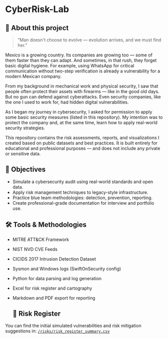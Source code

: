 
# CyberRisk-Lab

## 🧠 About this project

> “Man doesn't choose to evolve — evolution arrives, and we must find her.”

Mexico is a growing country. Its companies are growing too — some of them faster than they can adapt. And sometimes, in that rush, they forget basic digital hygiene. For example, using WhatsApp for critical communication without two-step verification is already a vulnerability for a modern Mexican company.

From my background in mechanical work and physical security, I saw that people often protect their assets with firearms — like in the good old days. But no gun can defend against cyberattacks. Even security companies, like the one I used to work for, had hidden digital vulnerabilities.

As I began my journey in cybersecurity, I asked for permission to apply some basic security measures (listed in this repository). My intention was to protect the company and, at the same time, learn how to apply real-world security strategies.

This repository contains the risk assessments, reports, and visualizations I created based on public datasets and best practices. It is built entirely for educational and professional purposes — and does not include any private or sensitive data.

## 🎯 Objectives

- Simulate a cybersecurity audit using real-world standards and open data.
- Apply risk management techniques to legacy-style infrastructure.
- Practice blue team methodologies: detection, prevention, reporting.
- Create professional-grade documentation for interview and portfolio use.

## 🛠 Tools & Methodologies

- MITRE ATT&CK Framework
- NIST NVD CVE Feeds
- CICIDS 2017 Intrusion Detection Dataset
- Sysmon and Windows logs (SwiftOnSecurity config)
- Python for data parsing and log generation
- Excel for risk register and cartography
- Markdown and PDF export for reporting

  ## 🔎 Risk Register

You can find the initial simulated vulnerabilities and risk mitigation suggestions in:
[`/risks/risk_register_summary.csv`](./risks/risk_register_summary.csv)

